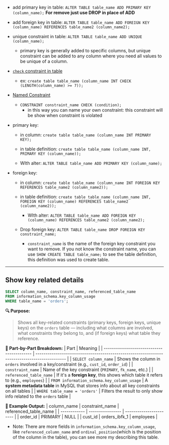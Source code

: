 - add primary key in table: `ALTER TABLE table_name ADD PRIMARY KEY (column_name);` 
**For remove just use DROP in place of ADD** 

-  add foreign key in table: `ALTER TABLE table_name ADD FOREIGN KEY (column_name) REFERENCES table_name2 (column_name2);`

- unique constraint in table: `ALTER TABLE table_name ADD UNIQUE (column_name);` 
    - primary key is generally added to specific columns, but unique constraint can be added to any column where you need all values to be unique of a column.

- [`check` constraint in table](https://youtu.be/Hy3qbMAoEJk?si=-JApzaONB12_P5g_&t=16377)
    - ex: `create table table_name (column_name INT CHECK (LENGTH(column_name) >= 7));`

- [Named Constraint](https://youtu.be/Hy3qbMAoEJk?si=3aFVaCdXHBUmgYvW&t=16647)
    - `CONSTRAINT constraint_name CHECK (condition);`
        - in this way you can name your own constraint: this constraint will be show when constraint is violated  


- primary key:
    - in column: `create table table_name (column_name INT PRIMARY KEY);`

    - in table definition: `create table table_name (column_name INT, PRIMARY KEY (column_name));`

    - WIth alter:  `ALTER TABLE table_name ADD PRIMARY KEY (column_name);`

- foreign key:
    - in column: `create table table_name (column_name INT FOREIGN KEY REFERENCES table_name2 (column_name2));`
    - in table definition: `create table table_name (column_name INT, FOREIGN KEY (column_name) REFERENCES table_name2 (column_name2));`

        - WIth alter:  `ALTER TABLE table_name ADD FOREIGN KEY (column_name) REFERENCES table_name2 (column_name2);`

    - Drop foreign key: `ALTER TABLE table_name DROP FOREIGN KEY constraint_name;`
        - `constraint_name` is the name of the foreign key constraint you want to remove. If you not know the constraint name, you can use `SHOW CREATE TABLE table_name;` to see the table definition, this definition was used to create table.

---
## Show key related details
```sql
SELECT column_name, constraint_name, referenced_table_name  
FROM information_schema.key_column_usage 
WHERE table_name = 'orders';
```

**🔍 Purpose:**
> Shows all key-related constraints (primary keys, foreign keys, unique keys) on the `orders` table — including what columns are involved, what constraints they belong to, and (if foreign keys) what table they reference.

**🧠 Part-by-Part Breakdown:**
| Part                                       | Meaning                                                                                       |
| ------------------------------------------ | --------------------------------------------------------------------------------------------- |
| `SELECT column_name`                       | Shows the column in `orders` involved in a key/constraint (e.g., `cust_id`, `order_id`)       |
| `constraint_name`                          | Name of the key constraint (`PRIMARY`, `fk_name`, etc.)                                       |
| `referenced_table_name`                    | If it's a **foreign key**, this shows which table it refers to (e.g., `employees`)            |
| `FROM information_schema.key_column_usage` | A **system metadata table** in MySQL that stores info about all key constraints on all tables |
| `WHERE table_name = 'orders'`              | Filters the result to only show info related to the `orders` table                            |

**🧪 Example Output:**
| column\_name | constraint\_name | referenced\_table\_name |
| ------------ | ---------------- | ----------------------- |
| order\_id    | PRIMARY          | NULL                    |
| cust\_id     | orders\_ibfk\_1  | employees               |


- Note: There are more fields in `information_schema.key_column_usage`, like `referenced_column_name` and `ordinal_position`(which is the position of the column in the table), you can see more my describing this table.
